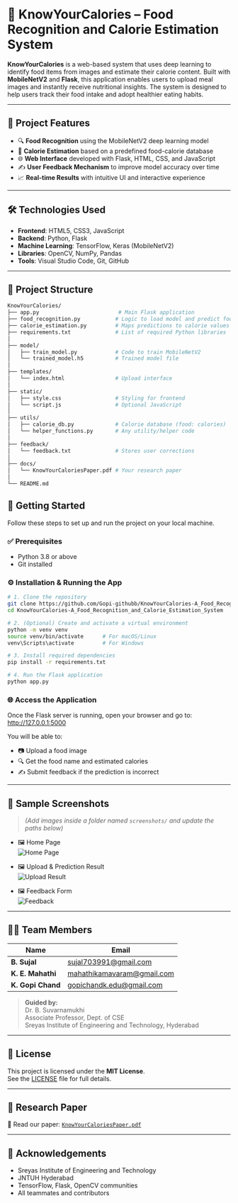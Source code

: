 # 🍱 KnowYourCalories – Food Recognition and Calorie Estimation System

**KnowYourCalories** is a web-based system that uses deep learning to identify food items from images and estimate their calorie content. Built with **MobileNetV2** and **Flask**, this application enables users to upload meal images and instantly receive nutritional insights. The system is designed to help users track their food intake and adopt healthier eating habits.

---

## 🚀 Project Features

- 🔍 **Food Recognition** using the MobileNetV2 deep learning model
- 🍔 **Calorie Estimation** based on a predefined food-calorie database
- 🌐 **Web Interface** developed with Flask, HTML, CSS, and JavaScript
- ✍️ **User Feedback Mechanism** to improve model accuracy over time
- 📈 **Real-time Results** with intuitive UI and interactive experience

---

## 🛠️ Technologies Used

- **Frontend**: HTML5, CSS3, JavaScript
- **Backend**: Python, Flask
- **Machine Learning**: TensorFlow, Keras (MobileNetV2)
- **Libraries**: OpenCV, NumPy, Pandas
- **Tools**: Visual Studio Code, Git, GitHub

---

## 📂 Project Structure

```bash
KnowYourCalories/
├── app.py                         # Main Flask application
├── food_recognition.py           # Logic to load model and predict food
├── calorie_estimation.py         # Maps predictions to calorie values
├── requirements.txt              # List of required Python libraries
│
├── model/
│   ├── train_model.py            # Code to train MobileNetV2
│   └── trained_model.h5          # Trained model file
│
├── templates/
│   └── index.html                # Upload interface
│
├── static/
│   ├── style.css                 # Styling for frontend
│   └── script.js                 # Optional JavaScript
│
├── utils/
│   ├── calorie_db.py             # Calorie database (food: calories)
│   └── helper_functions.py       # Any utility/helper code
│
├── feedback/
│   └── feedback.txt              # Stores user corrections
│
├── docs/
│   └── KnowYourCaloriesPaper.pdf # Your research paper
│
└── README.md
```

## 🧪 Getting Started

Follow these steps to set up and run the project on your local machine.

### ✅ Prerequisites

- Python 3.8 or above  
- Git installed

### ⚙️ Installation & Running the App

```bash
# 1. Clone the repository
git clone https://github.com/Gopi-githubb/KnowYourCalories-A_Food_Recognition_and_Calorie_Estimation_System.git
cd KnowYourCalories-A_Food_Recognition_and_Calorie_Estimation_System

# 2. (Optional) Create and activate a virtual environment
python -m venv venv
source venv/bin/activate      # For macOS/Linux
venv\Scripts\activate         # For Windows

# 3. Install required dependencies
pip install -r requirements.txt

# 4. Run the Flask application
python app.py
```

### 🌐 Access the Application
Once the Flask server is running, open your browser and go to:
http://127.0.0.1:5000


You will be able to:

- 📷 Upload a food image  
- 🔍 Get the food name and estimated calories  
- ✍️ Submit feedback if the prediction is incorrect  

---

## 📸 Sample Screenshots

> *(Add images inside a folder named `screenshots/` and update the paths below)*

- 🖼️ Home Page  
  ![Home Page](screenshots/home.png)

- 🖼️ Upload & Prediction Result  
  ![Upload Result](screenshots/prediction_result.png)

- 🖼️ Feedback Form  
  ![Feedback](screenshots/feedback_form.png)

---

## 👨‍💻 Team Members

| Name              |  Email                            |
|-------------------|-----------------------------------|
| **B. Sujal**      |  sujal703991@gmail.com            |
| **K. E. Mahathi** |  mahathikamavaram@gmail.com       |
| **K. Gopi Chand** |  gopichandk.edu@gmail.com         |

> **Guided by:**  
> Dr. B. Suvarnamukhi  
> Associate Professor, Dept. of CSE  
> Sreyas Institute of Engineering and Technology, Hyderabad

---

## 📜 License

This project is licensed under the **MIT License**.  
See the [LICENSE](LICENSE) file for full details.

---

## 📄 Research Paper

📘 Read our paper: [`KnowYourCaloriesPaper.pdf`](docs/KnowYourCaloriesPaper.pdf)

---

## 🙌 Acknowledgements

- Sreyas Institute of Engineering and Technology  
- JNTUH Hyderabad  
- TensorFlow, Flask, OpenCV communities  
- All teammates and contributors






